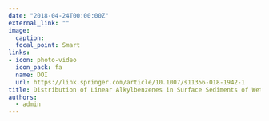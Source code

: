 ```yaml
---
date: "2018-04-24T00:00:00Z"
external_link: ""
image:
  caption: 
  focal_point: Smart
links:
- icon: photo-video
  icon_pack: fa
  name: DOI
  url: https://link.springer.com/article/10.1007/s11356-018-1942-1
title: Distribution of Linear Alkylbenzenes in Surface Sediments of Wetland
authors: 
  - admin
---
```

